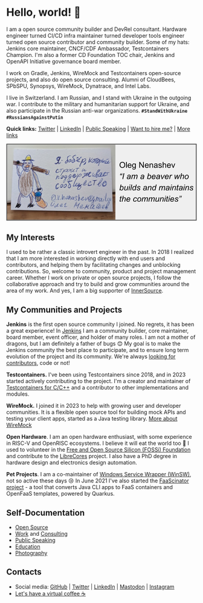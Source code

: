 # Hello, world! 👋

I am a open source community builder and DevRel consultant.
Hardware engineer turned CI/CD infra maintainer turned developer tools engineer turned open source contributor and community builder.
Some of my hats:
Jenkins core maintainer,
CNCF/CDF Ambassador,
Testcontainers Champion.
I'm also a former CD Foundation TOC chair, Jenkins and OpenAPI Initiative governance board member.

I work on Gradle, Jenkins, WireMock and Testcontainers open-source projects, and also do open source consulting.
Alumni of CloudBees, SPbSPU, Synopsys, WireMock, Dynatrace, and Intel Labs.

I live in Switzerland.
I am Russian, and I stand with Ukraine in the outgoing war.
I contribute to the military and humanitarian support for Ukraine,
and also participate in the Russian anti-war organizations.
**`#StandWithUkraine`** **`#RussiansAgainstPutin`**

**Quick links:**
[Twitter](https://twitter.com/oleg_nenashev) |
[LinkedIn](https://www.linkedin.com/in/onenashev/) |
[Public Speaking](./speaking/README.md) |
[Want to hire me?](./consulting/README.md) |
[More links](https://linktr.ee/onenashev)

![My personal card](./images/header.png)

## My Interests

I used to be rather a classic introvert engineer in the past.
In 2018 I realized that I am more interested in working directly with end users and contributors, and helping them by facilitating changes and unblocking contributions.
So, welcome to community, product and project management career.
Whether I work on private or open source projects,
I follow the collaborative approach and try to build and grow communities around the area of my work.
And yes, I am a big supporter of [InnerSource](https://innersourcecommons.org/).

## My Communities and Projects

**Jenkins** is the first open source community I joined.
No regrets, it has been a great experience!
In [Jenkins](http://jenkins.io/) I am a community builder, core maintainer, board member, event officer, and holder of many roles.
I am not a mother of dragons, but I am definitely a father of bugs 😊
My goal is to make the Jenkins community the best place to participate,
and to ensure long term evolution of the project and its community.
We're always [looking for contributors](https://www.jenkins.io/participate), code or not!

**Testcontainers.** I've been using Testcontainers since 2018, and in 2023 started actively contributing to the project.
I'm a creator and maintainer of [Testcontainers for C/C++](https://github.com/testcontainers/testcontainers-c) and a contributor to other implementations and modules.

**WireMock.** I joined it in 2023 to help with growing user and developer communities.
It is a flexible open source tool for building mock APIs and testing your client apps, started as a Java testing library.
[More about WireMock](https://wiremock.org/)

**Open Hardware**.
I am an open hardware enthusiast, with some experience in RISC-V and OpenRISC ecosystems.
I believe it will eat the world too 🚀
I used to volunteer in the [Free and Open Source Silicon (FOSSi) Foundation](https://www.fossi-foundation.org/)
and contribute to the [LibreCores](https://github.com/librecores) project.
I also have a PhD degree in hardware design and electronics design automation.

**Pet Projects**.
I am a co-maintainer of [Windows Service Wrapper (WinSW)](https://github.com/winsw/winsw), not so active these days 😢
In June 2021 I've also started the [FaaScinator project](https://github.com/oleg-nenashev/FaaScinator) -
a tool that converts Java CLI apps to FaaS containers and OpenFaaS templates, powered by Quarkus.

## Self-Documentation

- [Open Source](./open-source/projects/README.md)
- [Work](./work/README.md) and [Consulting](./consulting/README.md)
- [Public Speaking](./speaking/README.md)
- [Education](./education/README.md)
- [Photography](https://www.instagram.com/asciidwarf/)

## Contacts

- Social media:
  [GitHub](https://github.com/oleg-nenashev) |
  [Twitter](https://twitter.com/oleg_nenashev) |
  [LinkedIn](https://www.linkedin.com/in/onenashev/) |
  [Mastodon](https://fosstodon.org/@asciidwarf) |
  [Instagram](https://www.instagram.com/asciidwarf/)
- [Let's have a virtual coffee ☕](https://calendly.com/onenashev/virtual-coffee)
